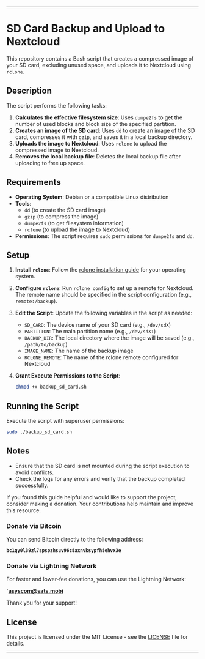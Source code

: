
---

# SD Card Backup and Upload to Nextcloud

This repository contains a Bash script that creates a compressed image of your SD card, excluding unused space, and uploads it to Nextcloud using `rclone`.

## Description

The script performs the following tasks:

1. **Calculates the effective filesystem size**: Uses `dumpe2fs` to get the number of used blocks and block size of the specified partition.
2. **Creates an image of the SD card**: Uses `dd` to create an image of the SD card, compresses it with `gzip`, and saves it in a local backup directory.
3. **Uploads the image to Nextcloud**: Uses `rclone` to upload the compressed image to Nextcloud.
4. **Removes the local backup file**: Deletes the local backup file after uploading to free up space.

## Requirements

- **Operating System**: Debian or a compatible Linux distribution
- **Tools**:
  - `dd` (to create the SD card image)
  - `gzip` (to compress the image)
  - `dumpe2fs` (to get filesystem information)
  - `rclone` (to upload the image to Nextcloud)
- **Permissions**: The script requires `sudo` permissions for `dumpe2fs` and `dd`.

## Setup

1. **Install `rclone`**:
   Follow the [rclone installation guide](https://rclone.org/install/) for your operating system.

2. **Configure `rclone`**:
   Run `rclone config` to set up a remote for Nextcloud. The remote name should be specified in the script configuration (e.g., `remote:/backup`).

3. **Edit the Script**:
   Update the following variables in the script as needed:
   - `SD_CARD`: The device name of your SD card (e.g., `/dev/sdX`)
   - `PARTITION`: The main partition name (e.g., `/dev/sdX1`)
   - `BACKUP_DIR`: The local directory where the image will be saved (e.g., `/path/to/backup`)
   - `IMAGE_NAME`: The name of the backup image
   - `RCLONE_REMOTE`: The name of the rclone remote configured for Nextcloud

4. **Grant Execute Permissions to the Script**:
   ```bash
   chmod +x backup_sd_card.sh
   ```

## Running the Script

Execute the script with superuser permissions:
```bash
sudo ./backup_sd_card.sh
```

## Notes

- Ensure that the SD card is not mounted during the script execution to avoid conflicts.
- Check the logs for any errors and verify that the backup completed successfully.

If you found this guide helpful and would like to support the project, consider making a donation. Your contributions help maintain and improve this resource.

### Donate via Bitcoin
You can send Bitcoin directly to the following address:

**`bc1qy0l39zl7spspzhsuv96c8axnvksypfh8ehvx3e`**

### Donate via Lightning Network
For faster and lower-fee donations, you can use the Lightning Network:

**`asyscom@sats.mobi**

Thank you for your support!

## License

This project is licensed under the MIT License - see the [LICENSE](LICENSE) file for details.

---

